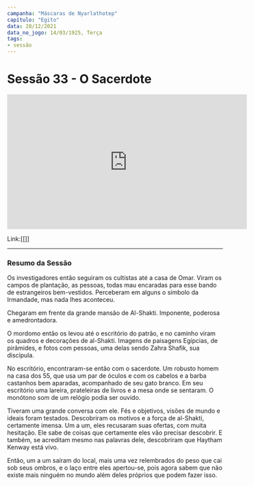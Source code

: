 ```yaml
---
campanha: "Máscaras de Nyarlathotep"
capítulo: "Egito"
data: 28/12/2021
data_no_jogo: 14/03/1925, Terça
tags: 
- sessão
---
```

# Sessão 33 - O Sacerdote 

<div align="center"><iframe width="560" height="315" src="https://www.youtube.com/embed/yz43gA4oj9U" title="YouTube video player" frameborder="0" allow="accelerometer; autoplay; clipboard-write; encrypted-media; gyroscope; picture-in-picture" allowfullscreen></iframe></div>

Link:[[]]

---
### Resumo da Sessão
Os investigadores então seguiram os cultistas até a casa de Omar. Viram os campos de plantação, as pessoas, todas mau encaradas para esse bando de estrangeiros bem-vestidos. Perceberam em alguns o símbolo da Irmandade, mas nada lhes aconteceu.

Chegaram em frente da grande mansão de Al-Shakti. Imponente, poderosa e amedrontadora.

O mordomo então os levou até o escritório do patrão, e no caminho viram os quadros e decorações de al-Shakti. Imagens de paisagens Egípcias, de pirâmides, e fotos com pessoas, uma delas sendo Zahra Shafik, sua discípula.

No escritório, encontraram-se então com o sacerdote. Um robusto homem na casa dos 55, que usa um par de óculos e com os cabelos e a barba castanhos bem aparadas, acompanhado de seu gato branco. Em seu escritório uma lareira, prateleiras de livros e a mesa onde se sentaram. O monótono som de um relógio podia ser ouvido.

Tiveram uma grande conversa com ele. Fés e objetivos, visões de mundo e ideais foram testados. Descobriram os motivos e a força de al-Shakti, certamente imensa. Um a um, eles recusaram suas ofertas, com muita hesitação. Ele sabe de coisas que certamente eles vão precisar descobrir. E também, se acreditam mesmo nas palavras dele, descobriram que Haytham Kenway está vivo.

Então, um a um saíram do local, mais uma vez relembrados do peso que cai sob seus ombros, e o laço entre eles apertou-se, pois agora sabem que não existe mais ninguém no mundo além deles próprios que podem fazer isso.

